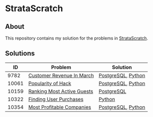 # StrataScratch

## About
This repository contains my solution for the problems in [StrataScratch](https://www.stratascratch.com/).

## Solutions

|ID   |Problem  | Solution|
|-----|---------|---------|
|9782 |[Customer Revenue In March](./problems/README.md#id-9782-customer-revenue-in-march)|[PostgreSQL](./src/sql/customer_revenue_march.sql), [Python](./src/python/customer_revenue_march.py)|
|10061|[Popularity of Hack](./problems/README.md#id-10061-popularity-of-hack)|[PostgreSQL](./src/sql/popularity_of_hack.sql), [Python](./src/python/popularity_of_hack.py)|
|10159|[Ranking Most Active Guests](./problems/README.md#id-10159-ranking-most-active-guests)|[PostgreSQL](./src/sql/ranking_most_active_guests.sql)|
|10322|[Finding User Purchases](./problems/README.md#id-10322-finding-user-purchases)|[Python](./src/python/finding_user_purchases.py)
|10354|[Most Profitable Companies](./problems/README.md#id-10354-most-profitable-companies)|[PostgreSQL](./src/sql/most_profitable_companies.sql), [Python](./src/python/most_profitable_companies.py)|
